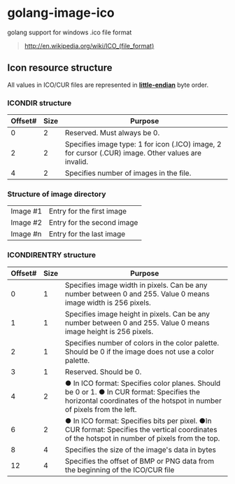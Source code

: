 # golang-image-ico

golang support for windows .ico file format

> http://en.wikipedia.org/wiki/ICO_(file_format)

## Icon resource structure

All values in ICO/CUR files are represented in **[little-endian]** byte order.

### ICONDIR structure

| Offset# | Size | Purpose                                                                                             |
|---------|------|-----------------------------------------------------------------------------------------------------|
| 0       | 2    | Reserved. Must always be 0.                                                                         |
| 2       | 2    | Specifies image type: 1 for icon (.ICO) image, 2 for cursor (.CUR) image. Other values are invalid. |
| 4       | 2    | Specifies number of images in the file.                                                             |

### Structure of image directory

|            |                            |
|------------|----------------------------|
| Image #1   | Entry for the first image  |
| Image #2   | Entry for the second image |
| Image #n   | Entry for the last image   |

### ICONDIRENTRY structure

| Offset# | Size | Purpose                                                                                                                                                            |
|---------|------|--------------------------------------------------------------------------------------------------------------------------------------------------------------------|
| 0       | 1    | Specifies image width in pixels. Can be any number between 0 and 255. Value 0 means image width is 256 pixels.                                                     |
| 1       | 1    | Specifies image height in pixels. Can be any number between 0 and 255. Value 0 means image height is 256 pixels.                                                   |
| 2       | 1    | Specifies number of colors in the color palette. Should be 0 if the image does not use a color palette.                                                            |
| 3       | 1    | Reserved. Should be 0.                                                                                                                                             |
| 4       | 2    | ● In ICO format: Specifies color planes. Should be 0 or 1. ● In CUR format: Specifies the horizontal coordinates of the hotspot in number of pixels from the left. |
| 6       | 2    | ● In ICO format: Specifies bits per pixel. ●In CUR format: Specifies the vertical coordinates of the hotspot in number of pixels from the top.                     |
| 8       | 4    | Specifies the size of the image's data in bytes                                                                                                                    |
| 12      | 4    | Specifies the offset of BMP or PNG data from the beginning of the ICO/CUR file                                                                                     |

[little-endian]: https://en.wikipedia.org/wiki/Endianness

